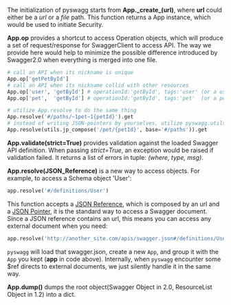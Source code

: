The initialization of pyswagg starts from **App.\_create_(url)**, where **url** could either be a _url_ or a _file_ path. This function returns a App instance, which would be used to initiate Security.

**App.op** provides a shortcut to access Operation objects, which will produce a set of request/response for SwaggerClient to access API. The way we provide here would help to minimize the possible difference introduced by Swagger2.0 when everything is merged into one file.
```python
# call an API when its nickname is unique
App.op['getPetById']
# call an API when its nickname collid with other resources
App.op['user', 'getById'] # operationId:'getById', tags:'user' (or a user resource in Swagger 1.2)
App.op['pet',  'getById'] # operationId:'getById', tags:'pet'  (or a pet resource in Swagger 1.2)

# utilize App.resolve to do the same thing
App.resolve('#/paths/~1pet~1{petId}').get
# instead of writing JSON-pointers by yourselves, utilize pyswagg.utils.jp_compose
App.resolve(utils.jp_compose('/pet/{petId}', base='#/paths')).get
```
**App.validate(strict=True)** provides validation against the loaded Swagger API definition. When passing _strict=True_, an exception would be raised if validation failed. It returns a list of errors in tuple: _(where, type, msg)_.

**App.resolve(JSON_Reference)** is a new way to access objects. For example, to access a Schema object 'User':
```python
app.resolve('#/definitions/User')
```
This function accepts a [JSON Reference](http://tools.ietf.org/html/draft-pbryan-zyp-json-ref-03), which is composed by an url and a [JSON Pointer](http://tools.ietf.org/html/rfc6901), it is the standard way to access a Swagger document. Since a JSON reference contains an url, this means you can access any external document when you need:
```python
app.resolve('http://another_site.com/apis/swagger.json#/definitions/User')
```
`pyswagg` will load that swagger.json, create a new `App`, and group it with the `App` you kept (**app** in code above). Internally, when `pyswagg` encounter some $ref directs to external documents, we just silently handle it in the same way.

**App.dump()** dumps the root object(Swagger Object in 2.0, ResourceList Object in 1.2) into a dict.
